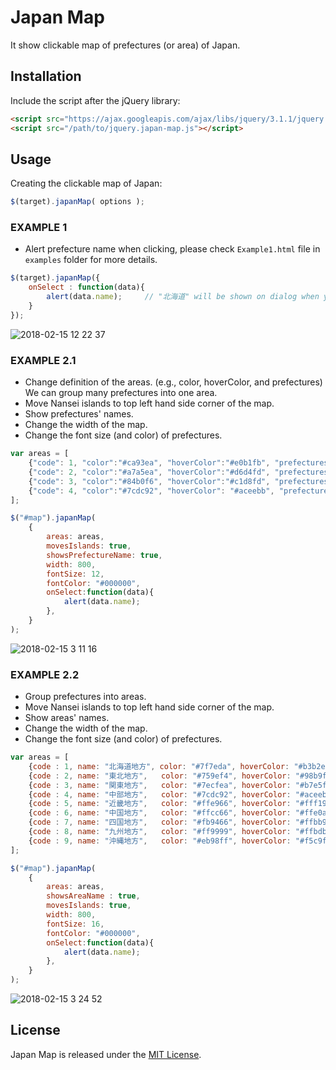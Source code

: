 # Japan Map

It show clickable map of prefectures (or area) of Japan.

## Installation

Include the script after the jQuery library:

```html
<script src="https://ajax.googleapis.com/ajax/libs/jquery/3.1.1/jquery.min.js"></script>
<script src="/path/to/jquery.japan-map.js"></script>
```

## Usage

Creating the clickable map of Japan:

```javascript
$(target).japanMap( options );
```

### EXAMPLE 1

* Alert prefecture name when clicking, please check `Example1.html` file in `examples` folder for more details.

```javascript
$(target).japanMap({
    onSelect : function(data){
        alert(data.name);     // "北海道" will be shown on dialog when you click Hokkaido Island.
    }
});
```

![2018-02-15 12 22 37](https://user-images.githubusercontent.com/8428372/36240212-05db87be-124b-11e8-8c6a-10858c1bfc7e.png)

### EXAMPLE 2.1
* Change definition of the areas. (e.g., color, hoverColor, and prefectures) We can group many prefectures into one area.
* Move Nansei islands to top left hand side corner of the map.
* Show prefectures' names.
* Change the width of the map.
* Change the font size (and color) of prefectures.

```javascript
var areas = [
    {"code": 1, "color":"#ca93ea", "hoverColor":"#e0b1fb", "prefectures":[1]},
    {"code": 2, "color":"#a7a5ea", "hoverColor":"#d6d4fd", "prefectures":[2]},
    {"code": 3, "color":"#84b0f6", "hoverColor":"#c1d8fd", "prefectures":[3]},
    {"code": 4, "color":"#7cdc92", "hoverColor": "#aceebb", "prefectures":[4,5,6,7,8,9,10,11,12,13,14,15,16,17,18,19,20,21,22,23,24,25,26,27,28,29,30,31,32,33,34,35,36,37,38,39,40,41,42,43,44,45,46,47]}
];

$("#map").japanMap(
    {
        areas: areas,
        movesIslands: true,
        showsPrefectureName: true,
        width: 800,
        fontSize: 12,
        fontColor: "#000000",
        onSelect:function(data){
            alert(data.name);
        },
    }
);
```

![2018-02-15 3 11 16](https://user-images.githubusercontent.com/8428372/36244764-823a7150-1262-11e8-8f1e-ba6ed882a456.png)

### EXAMPLE 2.2
* Group prefectures into areas.
* Move Nansei islands to top left hand side corner of the map.
* Show areas' names.
* Change the width of the map.
* Change the font size (and color) of prefectures.

```javascript
var areas = [
    {code : 1, name: "北海道地方", color: "#7f7eda", hoverColor: "#b3b2ee", prefectures: [1]},
    {code : 2, name: "東北地方",   color: "#759ef4", hoverColor: "#98b9ff", prefectures: [2,3,4,5,6,7]},
    {code : 3, name: "関東地方",   color: "#7ecfea", hoverColor: "#b7e5f4", prefectures: [8,9,10,11,12,13,14]},
    {code : 4, name: "中部地方",   color: "#7cdc92", hoverColor: "#aceebb", prefectures: [15,16,17,18,19,20,21,22,23]},
    {code : 5, name: "近畿地方",   color: "#ffe966", hoverColor: "#fff19c", prefectures: [24,25,26,27,28,29,30]},
    {code : 6, name: "中国地方",   color: "#ffcc66", hoverColor: "#ffe0a3", prefectures: [31,32,33,34,35]},
    {code : 7, name: "四国地方",   color: "#fb9466", hoverColor: "#ffbb9c", prefectures: [36,37,38,39]},
    {code : 8, name: "九州地方",   color: "#ff9999", hoverColor: "#ffbdbd", prefectures: [40,41,42,43,44,45,46]},
    {code : 9, name: "沖縄地方",   color: "#eb98ff", hoverColor: "#f5c9ff", prefectures: [47]},
];

$("#map").japanMap(
    {
        areas: areas,
        showsAreaName : true,
        movesIslands: true,
        width: 800,
        fontSize: 16,
        fontColor: "#000000",
        onSelect:function(data){
            alert(data.name);
        },
    }
);
```

![2018-02-15 3 24 52](https://user-images.githubusercontent.com/8428372/36245105-6c1c15f2-1264-11e8-924e-06233166d169.png)

## License

Japan Map is released under the [MIT License](http://opensource.org/licenses/MIT).
